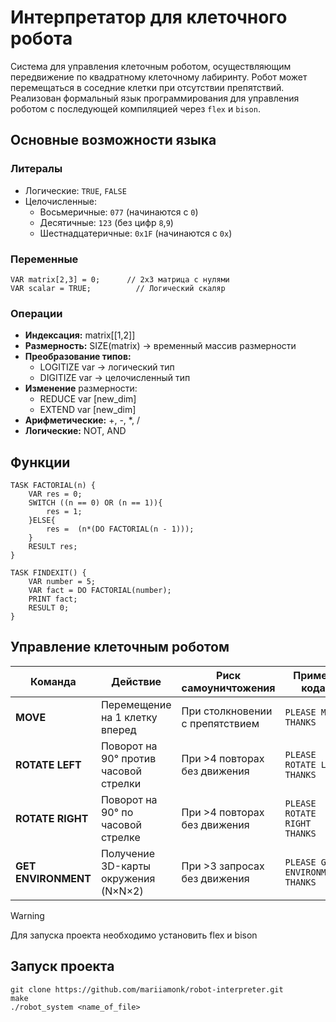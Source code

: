 # Интерпретатор для клеточного робота
Система для управления клеточным роботом, осуществляющим передвижение по квадратному клеточному лабиринту. Робот может перемещаться в соседние клетки при отсутствии препятствий. Реализован формальный язык программирования для управления роботом с последующей компиляцией через `flex` и `bison`.
## Основные возможности языка

### Литералы
- Логические: `TRUE`, `FALSE`
- Целочисленные:
  - Восьмеричные: `077` (начинаются с `0`)
  - Десятичные: `123` (без цифр `8`,`9`)
  - Шестнадцатеричные: `0x1F` (начинаются с `0x`)

### Переменные
```robot
VAR matrix[2,3] = 0;      // 2x3 матрица с нулями
VAR scalar = TRUE;          // Логический скаляр
```
### Операции
- **Индексация:** matrix[[1,2]]
- **Размерность:** SIZE(matrix) → временный массив размерности
- **Преобразование типов:**
  - LOGITIZE var → логический тип
  - DIGITIZE var → целочисленный тип
- **Изменение** размерности:
  - REDUCE var [new_dim]
  - EXTEND var [new_dim]
- **Арифметические:** +, -, *, /
- **Логические:** NOT, AND

## Функции
```robot
TASK FACTORIAL(n) {
    VAR res = 0;
    SWITCH ((n == 0) OR (n == 1)){
        res = 1;
    }ELSE{
        res =  (n*(DO FACTORIAL(n - 1)));
    }
    RESULT res;
}

TASK FINDEXIT() {
    VAR number = 5;
    VAR fact = DO FACTORIAL(number);
    PRINT fact;
    RESULT 0;
}
```

## Управление клеточным роботом
| Команда           | Действие                              | Риск самоуничтожения               | Пример кода                   |
|-------------------|---------------------------------------|-------------------------------------|-------------------------------|
| **MOVE**          | Перемещение на 1 клетку вперед        | При столкновении с препятствием     | `PLEASE MOVE THANKS`          |
| **ROTATE LEFT**   | Поворот на 90° против часовой стрелки | При >4 повторах без движения        | `PLEASE ROTATE LEFT THANKS`   |
| **ROTATE RIGHT**  | Поворот на 90° по часовой стрелке     | При >4 повторах без движения        | `PLEASE ROTATE RIGHT THANKS`  |
| **GET ENVIRONMENT**| Получение 3D-карты окружения (N×N×2) | При >3 запросах без движения        | `PLEASE GET ENVIRONMENT THANKS` |

> [!WARNING]
> Для запуска проекта необходимо установить flex и bison
## Запуск проекта
```
git clone https://github.com/mariiamonk/robot-interpreter.git
make
./robot_system <name_of_file>  
```
